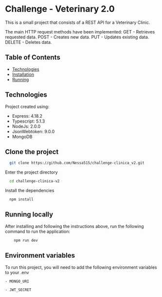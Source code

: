 
# Challenge - Veterinary 2.0

This is a small project that consists of a REST API for a Veterinary Clinic.

The main HTTP request methods have been implemented:
GET - Retrieves requested data.
POST - Creates new data.
PUT - Updates existing data.
DELETE - Deletes data.


## Table of Contents
* [Technologies](#technologies)
* [Installation](#clone-the-project)
* [Running](#running-locally)


## Technologies

Project created using:

* Express: 4.18.2
* Typescript: 5.1.3
* NodeJs: 2.0.0
* JsonWebtoken: 9.0.0
* MongoDB



## Clone the project

```bash
  git clone https://github.com/Nessa515/challenge-clinica_v2.git
```

Enter the project directory

```bash
  cd challenge-clinica-v2
```

Install the dependencies

```bash
  npm install
```


## Running locally

After installing and following the instructions above, run the following command to run the application:

```bash
    npm run dev
```

## Environment variables

To run this project, you will need to add the following environment variables to your .env

`- MONGO_URI`

`- JWT_SECRET`